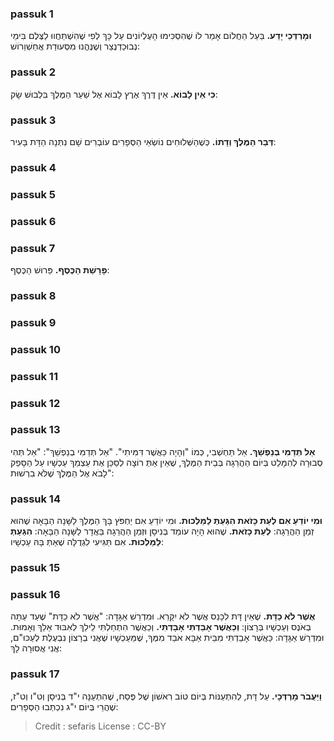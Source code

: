 
### passuk 1
<b>וּמָרְדְּכַי יָדַע.</b> בַּעַל הַחֲלוֹם אָמַר לוֹ שֶׁהִסְכִּימוּ הָעֶלְיוֹנִים עַל כָּךְ לְפִי שֶׁהִשְׁתַּחֲווּ לַצֶּלֶם בִּימֵי נְבוּכַדְנֶצַר וְשֶׁנֶּהֱנוּ מִסְּעוּדַת אֲחַשְׁוֵרוֹשׁ:

### passuk 2
<b>כִּי אֵין לָבוֹא.</b> אֵין דֶּרֶךְ אֶרֶץ לָבוֹא אֶל שַׁעַר הַמֶּלֶךְ בִּלְבוּשׁ שָׂק:

### passuk 3
<b>דְּבַר הַמֶּלֶךְ וְדָתוֹ.</b> כְּשֶׁהַשְּׁלוּחִים נוֹשְׂאֵי הַסְּפָרִים עוֹבְרִים שָׁם נִתְּנָה הַדָּת בָּעִיר:

### passuk 4

### passuk 5

### passuk 6

### passuk 7
<b>פָּרָשַׁת הַכֶּסֶף.</b> פֵּרוּשׁ הַכֶּסֶף:

### passuk 8

### passuk 9

### passuk 10

### passuk 11

### passuk 12

### passuk 13
<b>אַל תְּדַמִּי בְנַפְשֵׁךְ.</b> אַל תַּחְשְׁבִי, כְּמוֹ "וְהָיָה כַּאֲשֶׁר דִּמִּיתִי". "אַל תְּדַמִּי בְנַפְשֵׁךְ": "אַל תְּהִי סְבוּרָה לְהִמָּלֵט בְּיוֹם הַהֲרֵגָה בְּבֵית הַמֶּלֶךְ, שֶׁאֵין אַתְּ רוֹצָה לְסַכֵּן אֶת עַצְמֵךְ עַכְשָׁיו עַל הַסָּפֵק לָבֹא אֶל הַמֶּלֶךְ שֶׁלֹּא בִרְשׁוּת": 

### passuk 14
<b>וּמִי יוֹדֵעַ אִם לְעֵת כָּזֹאת הִגַּעַתְּ לַמַּלְכוּת.</b> וּמִי יוֹדֵעַ אִם יַחְפֹּץ בָּךְ הַמֶּלֶךְ לַשָּׁנָה הַבָּאָה שֶׁהוּא זְמַן הַהֲרֵגָה:
<b>לְעֵת כָּזֹאת.</b> שֶׁהוּא הָיָה עוֹמֵד בְּנִיסָן וּזְמַן הַהֲרֵגָה בַּאֲדָר לַשָּׁנָה הַבָּאָה:
<b>הִגַּעַתְּ לַמַּלְכוּת.</b> אִם תַּגִּיעִי לִגְדֻלָּה שֶׁאַתְּ בָּהּ עַכְשָׁיו:

### passuk 15

### passuk 16
<b>אֲשֶׁר לֹא כַדָּת.</b> שֶׁאֵין דָּת לִכָּנֵס אֲשֶׁר לֹא יִקָּרֵא. וּמִדְרַשׁ אַגָּדָה: "אֲשֶׁר לֹא כַדָּת" שֶׁעַד עַתָּה בְאֹנֶס וְעַכְשָׁיו בְּרָצוֹן: 
<b>וְכַאֲשֶׁר אָבַדְתִּי אָבָדְתִּי.</b> וְכַאֲשֶׁר הִתְחַלְתִּי לֵילֵךְ לְאִבּוּד אֵלֵךְ וְאָמוּת. וּמִדְרַשׁ אַגָּדָה: כַּאֲשֶׁר אָבַדְתִּי מִבֵּית אַבָּא אֹבַד מִמֶּךָ, שֶׁמֵּעַכְשָׁיו שֶׁאֲנִי בְרָצוֹן נִבְעֶלֶת לְעַכּוּ"ם, אֲנִי אֲסוּרָה לָךְ: 

### passuk 17
<b>וַיַּעֲבֹר מָרְדְּכָי.</b> עַל דָּת, לְהִתְעַנּוֹת בְּיוֹם טוֹב רִאשׁוֹן שֶׁל פֶּסַח, שֶׁהִתְעַנָּה י"ד בְּנִיסָן וְט"ו וְט"ז, שֶׁהֲרֵי בְּיוֹם י"ג נִכְתְּבוּ הַסְּפָרִים: 

>Credit : sefaris
>License : CC-BY